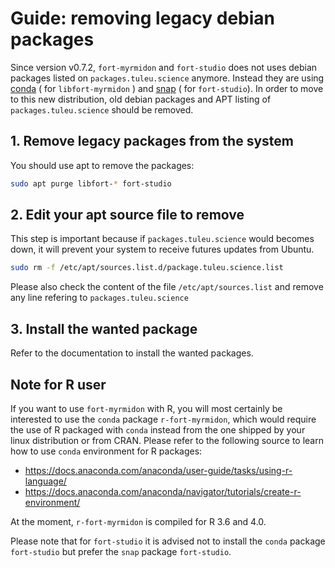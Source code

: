 # Guide: removing legacy debian packages

Since version v0.7.2, `fort-myrmidon` and `fort-studio` does not
uses debian packages listed on `packages.tuleu.science`
anymore. Instead they are using
[conda](https://docs.conda.io/en/latest) ( for `libfort-myrmidon` ) and
[snap](https://snapcraft.io) ( for `fort-studio`). In order to move to
this new distribution, old debian packages and APT listing of
`packages.tuleu.science` should be removed.

## 1. Remove legacy packages from the system

You should use apt to remove the packages:

 ``` bash
 sudo apt purge libfort-* fort-studio
 ```

## 2. Edit your apt source file to remove

This step is important because if `packages.tuleu.science` would
becomes down, it will prevent your system to receive futures updates
from Ubuntu.

``` bash
sudo rm -f /etc/apt/sources.list.d/package.tuleu.science.list
```

Please also check the content of the file `/etc/apt/sources.list` and
remove any line refering to `packages.tuleu.science`

## 3. Install the wanted package

Refer to the documentation to install the wanted packages.

## Note for R user

If you want to use `fort-myrmidon` with R, you will most certainly be
interested to use the `conda` package `r-fort-myrmidon`, which would
require the use of R packaged with `conda` instead from the one
shipped by your linux distribution or from CRAN. Please refer to the
following source to learn how to use `conda` environment for R
packages:


* https://docs.anaconda.com/anaconda/user-guide/tasks/using-r-language/
* https://docs.anaconda.com/anaconda/navigator/tutorials/create-r-environment/

At the moment, `r-fort-myrmidon` is compiled for R 3.6 and 4.0.

Please note that for `fort-studio` it is advised not to install the
`conda` package `fort-studio` but prefer the `snap` package
`fort-studio`.
